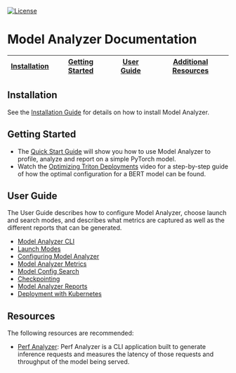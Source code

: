 <!--
Copyright (c) 2020-2023, NVIDIA CORPORATION & AFFILIATES. All rights reserved.

Licensed under the Apache License, Version 2.0 (the "License");
you may not use this file except in compliance with the License.
You may obtain a copy of the License at

    http://www.apache.org/licenses/LICENSE-2.0

Unless required by applicable law or agreed to in writing, software
distributed under the License is distributed on an "AS IS" BASIS,
WITHOUT WARRANTIES OR CONDITIONS OF ANY KIND, either express or implied.
See the License for the specific language governing permissions and
limitations under the License.
-->

[![License](https://img.shields.io/badge/License-Apache_2.0-lightgrey.svg)](https://opensource.org/licenses/Apache-2.0)

# **Model Analyzer Documentation**

| [Installation](README.md#installation) | [Getting Started](README.md#getting-started) | [User Guide](README.md#user-guide) | [Additional Resources](README.md#resources) |
| -------------------------------------- | -------------------------------------------- | ---------------------------------- | ------------------------------------------- |

## **Installation**

See the [Installation Guide](install.md) for details on how to install Model Analyzer.

## **Getting Started**

- The [Quick Start Guide](quick_start.md) will show you how to use Model Analyzer to profile, analyze and report on a simple PyTorch model.
- Watch the [Optimizing Triton Deployments](https://www.youtube.com/watch?v=UU9Rh00yZMY) video for a step-by-step guide of how the optimal configuration for a BERT model can be found.

## **User Guide**

The User Guide describes how to configure Model Analyzer, choose launch and search modes, and describes what metrics are captured as well as the different reports that can be generated.

- [Model Analyzer CLI](cli.md)
- [Launch Modes](launch_modes.md)
- [Configuring Model Analyzer](config.md)
- [Model Analyzer Metrics](metrics.md)
- [Model Config Search](config_search.md)
- [Checkpointing](checkpoints.md)
- [Model Analyzer Reports](report.md)
- [Deployment with Kubernetes](kubernetes_deploy.md)

## **Resources**

The following resources are recommended:

- [Perf Analyzer](https://github.com/triton-inference-server/client/blob/main/src/c++/perf_analyzer/README.md): Perf Analyzer is a CLI application built to generate inference requests and measures the latency of those requests and throughput of the model being served.
